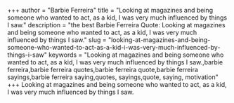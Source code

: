 +++
author = "Barbie Ferreira"
title = "Looking at magazines and being someone who wanted to act, as a kid, I was very much influenced by things I saw."
description = "the best Barbie Ferreira Quote: Looking at magazines and being someone who wanted to act, as a kid, I was very much influenced by things I saw."
slug = "looking-at-magazines-and-being-someone-who-wanted-to-act-as-a-kid-i-was-very-much-influenced-by-things-i-saw"
keywords = "Looking at magazines and being someone who wanted to act, as a kid, I was very much influenced by things I saw.,barbie ferreira,barbie ferreira quotes,barbie ferreira quote,barbie ferreira sayings,barbie ferreira saying,quotes, sayings,quote, saying, motivation"
+++
Looking at magazines and being someone who wanted to act, as a kid, I was very much influenced by things I saw.
